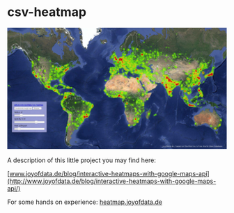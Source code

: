csv-heatmap
===========

![world population](world-population.jpeg "World Population")

A description of this little project you may find here:

[www.joyofdata.de/blog/interactive-heatmaps-with-google-maps-api](http://www.joyofdata.de/blog/interactive-heatmaps-with-google-maps-api/)

For some hands on experience: [heatmap.joyofdata.de](http://heatmap.joyofdata.de)
